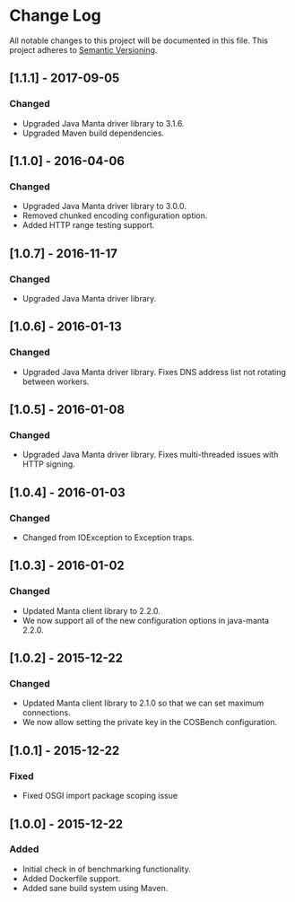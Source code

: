 # Change Log
All notable changes to this project will be documented in this file.
This project adheres to [Semantic Versioning](http://semver.org/).

## [1.1.1] - 2017-09-05
### Changed
 - Upgraded Java Manta driver library to 3.1.6.
 - Upgraded Maven build dependencies.

## [1.1.0] - 2016-04-06
### Changed
 - Upgraded Java Manta driver library to 3.0.0.
 - Removed chunked encoding configuration option.
 - Added HTTP range testing support.
 
## [1.0.7] - 2016-11-17
### Changed
 - Upgraded Java Manta driver library.

## [1.0.6] - 2016-01-13
### Changed
 - Upgraded Java Manta driver library. Fixes DNS address list not rotating between
   workers.

## [1.0.5] - 2016-01-08
### Changed
 - Upgraded Java Manta driver library. Fixes multi-threaded issues with HTTP signing.

## [1.0.4] - 2016-01-03
### Changed
 - Changed from IOException to Exception traps.

## [1.0.3] - 2016-01-02
### Changed
- Updated Manta client library to 2.2.0.
- We now support all of the new configuration options in java-manta 2.2.0.

## [1.0.2] - 2015-12-22
### Changed
- Updated Manta client library to 2.1.0 so that we can set maximum connections.
- We now allow setting the private key in the COSBench configuration.

## [1.0.1] - 2015-12-22
### Fixed
- Fixed OSGI import package scoping issue

## [1.0.0] - 2015-12-22
### Added
- Initial check in of benchmarking functionality.
- Added Dockerfile support.
- Added sane build system using Maven.

